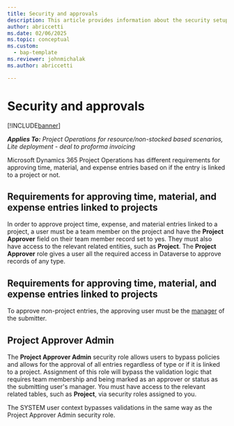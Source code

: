 ```yaml
---
title: Security and approvals
description: This article provides information about the security setup for working with approvals in Microsoft Dynamics 365 Project Operations.
author: abriccetti
ms.date: 02/06/2025
ms.topic: conceptual
ms.custom: 
  - bap-template
ms.reviewer: johnmichalak
ms.author: abriccetti

---
```

# Security and approvals

[!INCLUDE[banner](../includes/banner.md)]

_**Applies To:** Project Operations for resource/non-stocked based scenarios, Lite deployment - deal to proforma invoicing_

Microsoft Dynamics 365 Project Operations has different requirements for approving time, material, and expense entries based on if the entry is linked to a project or not.

## Requirements for approving time, material, and expense entries linked to projects

In order to approve project time, expense, and material entries linked to a project, a user must be a team member on the project and have the **Project Approver** field on their team member record set to yes. They must also have access to the relevant related entities, such as **Project**. The **Project Approver** role gives a user all the required access in Dataverse to approve records of any type.

## Requirements for approving time, material, and expense entries linked to projects

To approve non-project entries, the approving user must be the [manager](https://learn.microsoft.com/en-us/dynamics365/customerengagement/on-premises/developer/entities/systemuser?view=op-9-1#BKMK_ParentSystemUserId) of the submitter.

## Project Approver Admin

The **Project Approver Admin** security role allows users to bypass policies and allows for the approval of all entries regardless of type or if it is linked to a project. Assignment of this role will bypass the validation logic that requires team membership and being marked as an approver or status as the submitting user's manager. You must have access to the relevant related tables, such as **Project**, via security roles assigned to you.

The SYSTEM user context bypasses validations in the same way as the Project Approver Admin security role.
